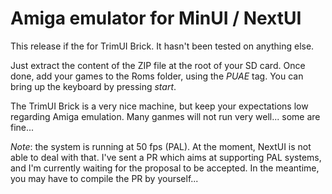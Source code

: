 # Amiga emulator for MinUI / NextUI

This release if the for TrimUI Brick.
It hasn't been tested on anything else.

Just extract the content of the ZIP file at the root of your SD card.
Once done, add your games to the Roms folder, using the *PUAE* tag.
You can bring up the keyboard by pressing *start*.

The TrimUI Brick is a very nice machine, but keep your expectations low regarding Amiga emulation.
Many ganmes will not run very well... some are fine...

_Note_: the system is running at 50 fps (PAL). At the moment, NextUI is not able to deal with that. I've sent a PR which aims at supporting PAL systems, and I'm currently waiting for the proposal to be accepted. In the meantime, you may have to compile the PR by yourself...
